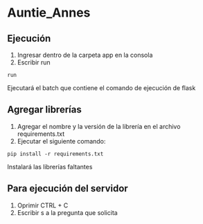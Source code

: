 # Auntie_Annes

## Ejecución

1. Ingresar dentro de la carpeta app en la consola
2. Escribir run
```
run
```
Ejecutará el batch que contiene el comando de ejecución de flask 

## Agregar librerías

1. Agregar el nombre y la versión de la librería en el archivo requirements.txt
2. Ejecutar el siguiente comando:
```
pip install -r requirements.txt
```
Instalará las librerías faltantes

## Para ejecución del servidor
1. Oprimir CTRL + C
2. Escribir s a la pregunta que solicita
